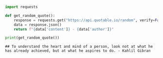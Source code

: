 ``` python
import requests

def get_random_quote():
    response = requests.get("https://api.quotable.io/random", verify=False)
    data = response.json()
    return f"{data['content']} - {data['author']}"

print(get_random_quote())
```

    ## To understand the heart and mind of a person, look not at what he has already achieved, but at what he aspires to do. - Kahlil Gibran
